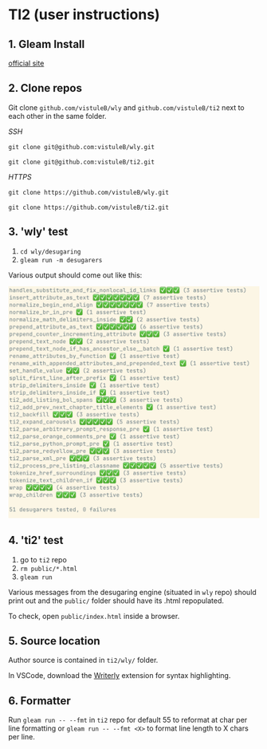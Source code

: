 # TI2 (user instructions)

## 1. Gleam Install

[official site](https://gleam.run/getting-started/installing)

## 2. Clone repos

Git clone `github.com/vistuleB/wly` and `github.com/vistuleB/ti2` next to each other in the same folder.

*SSH*

```
git clone git@github.com:vistuleB/wly.git
```
```
git clone git@github.com:vistuleB/ti2.git
```

*HTTPS*

```
git clone https://github.com/vistuleB/wly.git
```
```
git clone https://github.com/vistuleB/ti2.git
```

## 3. 'wly' test

1. `cd wly/desugaring`
3. `gleam run -m desugarers`

Various output should come out like this:

![wly/desugaring gleam run -m desugarers terminal output](writerly-desugaring-m-terminal-output.png)

## 4. 'ti2' test

1. go to `ti2` repo
2. `rm public/*.html`
3. `gleam run`

Various messages from the desugaring engine (situated in `wly` repo) should print out and the `public/` folder should have its .html repopulated.

To check, open `public/index.html` inside a browser.

## 5. Source location

Author source is contained in `ti2/wly/` folder.

In VSCode, download the [Writerly](https://marketplace.visualstudio.com/items?itemName=TabbyNotes.writerly-vscode-extension) extension for syntax highlighting.

## 6. Formatter

Run `gleam run -- --fmt` in `ti2` repo for default 55 to reformat at char per line formatting or `gleam run -- --fmt <X>` to format line length to X chars per line.

